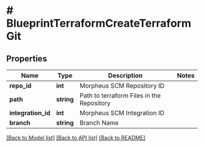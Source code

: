 # # BlueprintTerraformCreateTerraformGit

## Properties

Name | Type | Description | Notes
------------ | ------------- | ------------- | -------------
**repo_id** | **int** | Morpheus SCM Repository ID |
**path** | **string** | Path to terraform Files in the Repository |
**integration_id** | **int** | Morpheus SCM Integration ID |
**branch** | **string** | Branch Name |

[[Back to Model list]](../../README.md#models) [[Back to API list]](../../README.md#endpoints) [[Back to README]](../../README.md)

